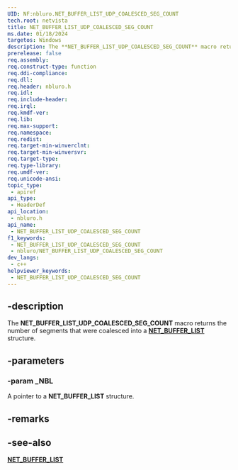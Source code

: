 ```yaml
---
UID: NF:nbluro.NET_BUFFER_LIST_UDP_COALESCED_SEG_COUNT
tech.root: netvista
title: NET_BUFFER_LIST_UDP_COALESCED_SEG_COUNT
ms.date: 01/18/2024
targetos: Windows
description: The **NET_BUFFER_LIST_UDP_COALESCED_SEG_COUNT** macro returns the number of segments that were coalesced into a NET_BUFFER_LIST structure.
prerelease: false
req.assembly: 
req.construct-type: function
req.ddi-compliance: 
req.dll: 
req.header: nbluro.h
req.idl: 
req.include-header: 
req.irql: 
req.kmdf-ver: 
req.lib: 
req.max-support: 
req.namespace: 
req.redist: 
req.target-min-winverclnt: 
req.target-min-winversvr: 
req.target-type: 
req.type-library: 
req.umdf-ver: 
req.unicode-ansi: 
topic_type:
 - apiref
api_type:
 - HeaderDef
api_location:
 - nbluro.h
api_name:
 - NET_BUFFER_LIST_UDP_COALESCED_SEG_COUNT
f1_keywords:
 - NET_BUFFER_LIST_UDP_COALESCED_SEG_COUNT
 - nbluro/NET_BUFFER_LIST_UDP_COALESCED_SEG_COUNT
dev_langs:
 - c++
helpviewer_keywords:
 - NET_BUFFER_LIST_UDP_COALESCED_SEG_COUNT
---
```


## -description

The **NET_BUFFER_LIST_UDP_COALESCED_SEG_COUNT** macro returns the number of segments that were coalesced into a [**NET_BUFFER_LIST**](../nbl/ns-nbl-net_buffer_list.md) structure.

## -parameters

### -param _NBL

A pointer to a **NET_BUFFER_LIST** structure.

## -remarks

## -see-also

[**NET_BUFFER_LIST**](../nbl/ns-nbl-net_buffer_list.md)